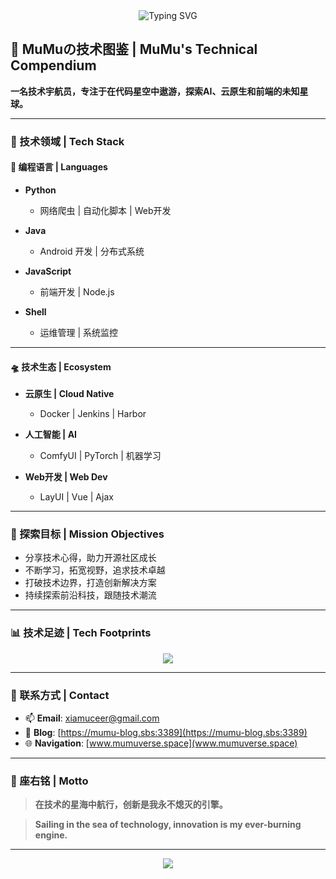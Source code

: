 <div align="center">
    <img src="https://readme-typing-svg.herokuapp.com?font=Fira+Code&pause=1000&color=2C9CF0&random=false&width=435&lines=探索浩瀚技术星空;Exploring+the+Galactic+Frontiers+of+Technology" alt="Typing SVG" />
</div>

## 🌌 MuMuの技术图鉴 | MuMu's Technical Compendium

**一名技术宇航员，专注于在代码星空中遨游，探索AI、云原生和前端的未知星球。**

---

### 🚀 技术领域 | Tech Stack

#### 🌟 编程语言 | Languages

- **Python**  
  - 网络爬虫 | 自动化脚本 | Web开发

- **Java**  
  - Android 开发 | 分布式系统

- **JavaScript**  
  - 前端开发 | Node.js

- **Shell**  
  - 运维管理 | 系统监控

---

#### 🛸 技术生态 | Ecosystem

- **云原生 | Cloud Native**  
  - Docker | Jenkins | Harbor

- **人工智能 | AI**  
  - ComfyUI | PyTorch | 机器学习

- **Web开发 | Web Dev**  
  - LayUI | Vue | Ajax

---

### 🎯 探索目标 | Mission Objectives

- 分享技术心得，助力开源社区成长
- 不断学习，拓宽视野，追求技术卓越
- 打破技术边界，打造创新解决方案
- 持续探索前沿科技，跟随技术潮流

---

### 📊 技术足迹 | Tech Footprints

<div align="center">
    <img src="https://github-readme-stats.vercel.app/api?username=xiamuceer-j&show_icons=true&theme=tokyonight" />
</div>

---

### 🌌 联系方式 | Contact

- 📫 **Email**: [xiamuceer@gmail.com](mailto:xiamuceer@gmail.com)
- 📢 **Blog**: [https://mumu-blog.sbs:3389](https://mumu-blog.sbs:3389)
- 🌐 **Navigation**: [www.mumuverse.space](www.mumuverse.space)

---

### 🌟 座右铭 | Motto

> **在技术的星海中航行，创新是我永不熄灭的引擎。**

> **Sailing in the sea of technology, innovation is my ever-burning engine.**

---

<div align="center">
    <img src="https://github-profile-trophy.vercel.app/?username=xiamuceer-j&theme=nord&column=7" />
</div>
